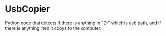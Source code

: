 # UsbCopier

Python code that detects if there is anything in "D:" which is usb path, and if there is anything then it copys to the computer.
